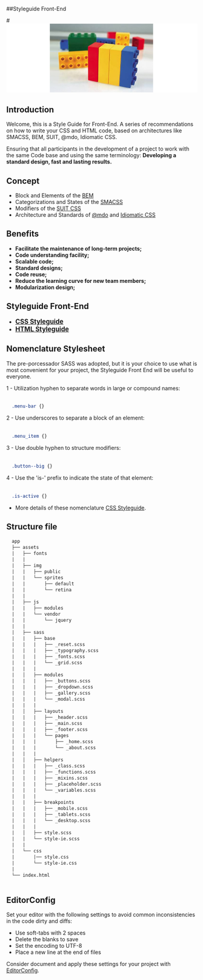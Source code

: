 ##Styleguide Front-End

#![logo](logo.png)

## Introduction

Welcome, this is a Style Guide for Front-End. A series of recommendations on how to write your CSS and HTML code, based on architectures like SMACSS, BEM, SUIT, @mdo, Idiomatic CSS.

Ensuring that all participants in the development of a project to work with the same Code base and using the same terminology: <b>Developing a standard design, fast and lasting results.</b>

## Concept

* Block and Elements of the [BEM](http://bem.info/)
* Categorizations and States of the [SMACSS](http://smacss.com/)
* Modifiers of the [SUIT CSS](https://suitcss.github.io/)
* Architecture and Standards of [@mdo](http://diegoeis.github.io/code-guide/) and [Idiomatic CSS](https://github.com/necolas/idiomatic-css)

## Benefits

* <b>Facilitate the maintenance of long-term projects;</b>
* <b>Code understanding facility;</b>
* <b>Scalable code;</b>
* <b>Standard designs;</b>
* <b>Code reuse;</b>
* <b>Reduce the learning curve for new team members;</b>
* <b>Modularization design;</b>

## Styleguide Front-End

* <big>**[CSS Styleguide](/css.md)**</big> 
* <big>**[HTML Styleguide](/html.md)**</big> 

## Nomenclature Stylesheet
The pre-porcessador SASS was adopted, but it is your choice to use what is most convenient for your project, the Styleguide Front End will be useful to everyone.

1 - Utilization hyphen to separate words in large or compound names:
```scss

  .menu-bar {}

```

2 - Use underscores to separate a block of an element:
```scss

  .menu_item {}

```

3 - Use double hyphen to structure modifiers:
```scss

  .button--big {}

```

4 - Use the 'is-' prefix to indicate the state of that element:
```scss

  .is-active {}

```
* More details of these nomenclature [CSS Styleguide](/css.md).

## Structure file

```
  app
  ├── assets
  |   ├── fonts
  |   |
  |   ├── img
  |   |   ├── public
  |   |   └── sprites
  |   |       ├── default
  |   |       └── retina
  |   |
  |   ├── js
  |   |   ├── modules
  |   |   └── vendor
  |   |       └── jquery
  |   |
  |   ├── sass
  |	  |   ├── base
  |	  |   |   ├── _reset.scss
  |	  |   |   ├── _typography.scss  
  |	  |   |   ├── _fonts.scss
  |	  |   |   └── _grid.scss
  |	  |   |
  |	  │   ├── modules
  |	  |   |   ├── _buttons.scss
  |	  |   |   ├── _dropdown.scss
  |	  |   |   ├── _gallery.scss
  |	  |   |   └── _modal.scss
  |	  |   |
  |	  │   ├── layouts
  |   |   |   ├── _header.scss
  |   |   |   ├── _main.scss
  |   |   |   ├── _footer.scss
  |   |   |   └── pages
  |   |   |       ├── _home.scss
  |   |   |       └── _about.scss
  |   |   |
  |	  │   ├── helpers
  |	  |   |   ├── _class.scss
  |	  |   |   ├── _functions.scss
  |	  |   |   ├── _mixins.scss
  |	  |   |   ├── _placeholder.scss
  |	  |   |   └── _variables.scss
  |	  |   |
  |	  |   ├── breakpoints
  |	  |   |   ├── _mobile.scss
  |	  |   |   ├── _tablets.scss
  |	  |   |   └── _desktop.scss
  |	  |   |
  |	  │   ├── style.scss
  |	  |   └── style-ie.scss
  |	  |
  |	  └── css
  |	      |── style.css
  |	      └── style-ie.css
  |
  └── index.html
  
```

## EditorConfig

Set your editor with the following settings to avoid common inconsistencies in the code dirty and diffs:

* Use soft-tabs with 2 spaces
* Delete the blanks to save
* Set the encoding to UTF-8
* Place a new line at the end of files

Consider document and apply these settings for your project with [EditorConfig](http://editorconfig.org).


